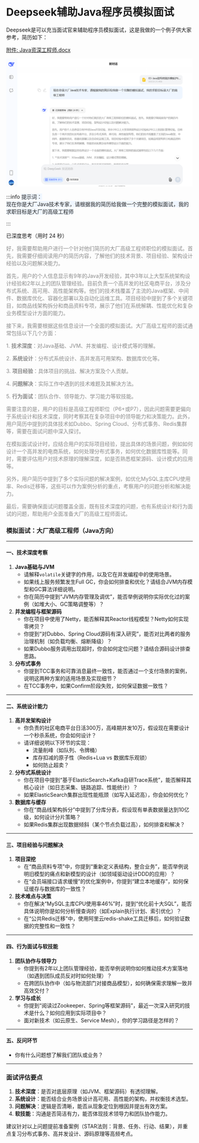 # Deepseek辅助Java程序员模拟面试

Deepseek是可以充当面试官来辅助程序员模拟面试，这是我做的一个例子供大家参考，简历如下：

[附件: Java资深工程师.docx](./attachments/ZZZZk89Vmb9lwKn8/Java资深工程师.docx)

![1738833245286-baa670fc-66ee-4ac7-bd49-36880392bef4.png](./img/ZZZZk89Vmb9lwKn8/1738833245286-baa670fc-66ee-4ac7-bd49-36880392bef4-726744.png)

:::info
<font style="color:rgb(38, 38, 38);background-color:rgb(239, 246, 255);">提示词：  
</font><font style="color:rgb(38, 38, 38);background-color:rgb(239, 246, 255);">现在你是大厂Java技术专家，请根据我的简历给我做一个完整的模拟面试，我的求职目标是大厂的高级工程师</font>

:::

已深度思考（用时 24 秒）

<font style="color:rgb(139, 139, 139);">好，我需要帮助用户进行一个针对他们简历的大厂高级工程师职位的模拟面试。首先，我需要仔细阅读用户的简历内容，了解他们的技术背景、项目经验、架构设计经验以及问题解决能力。</font>

<font style="color:rgb(139, 139, 139);">首先，用户的个人信息显示有9年的Java开发经验，其中3年以上大型系统架构设计经验和2年以上的团队管理经验。目前负责一个高并发的社区电商平台，涉及分布式系统、高可用、高性能架构等。他们的技术栈覆盖了主流的Java框架、中间件、数据库优化、容器化部署以及自动化运维工具。项目经验中提到了多个关键项目，如商品线架构拆分和商品资料专项，展示了他们在系统解耦、性能优化和复杂业务模型设计方面的能力。</font>

<font style="color:rgb(139, 139, 139);">接下来，我需要根据这些信息设计一个全面的模拟面试。大厂高级工程师的面试通常包括以下几个方面：</font>

<font style="color:rgb(139, 139, 139);">1. **技术深度**：对Java基础、JVM、并发编程、设计模式等的理解。</font>

<font style="color:rgb(139, 139, 139);">2. **系统设计**：分布式系统设计、高并发高可用架构、数据库优化等。</font>

<font style="color:rgb(139, 139, 139);">3. **项目经验**：具体项目的挑战、解决方案及个人贡献。</font>

<font style="color:rgb(139, 139, 139);">4. **问题解决**：实际工作中遇到的技术难题及其解决方法。</font>

<font style="color:rgb(139, 139, 139);">5. **行为面试**：团队合作、领导能力、学习能力等软技能。</font>

<font style="color:rgb(139, 139, 139);">需要注意的是，用户的目标是高级工程师职位（P6+或P7），因此问题需要更偏向于系统设计和技术深度，同时考察其在复杂项目中的领导能力和决策能力。此外，用户简历中提到的具体技术如Dubbo、Spring Cloud、分布式事务、Redis集群等，需要在面试问题中深入探讨。</font>

<font style="color:rgb(139, 139, 139);">在模拟面试设计时，应结合用户的实际项目经验，提出具体的场景问题，例如如何设计一个高并发的电商系统，如何处理分布式事务，如何优化数据库性能等。同时，需要评估用户对技术原理的理解深度，如是否熟悉框架源码、设计模式的应用等。</font>

<font style="color:rgb(139, 139, 139);">另外，用户简历中提到了多个实际问题的解决案例，如优化MySQL主库CPU使用率、Redis迁移等，这些可以作为案例分析的重点，考察用户的问题分析和解决能力。</font>

<font style="color:rgb(139, 139, 139);">最后，需要确保面试问题覆盖全面，既有技术深度的问题，也有系统设计和行为面试的问题，帮助用户全面准备大厂的高级工程师面试。</font>

### **模拟面试：大厂高级工程师（Java方向）**

---

#### **一、技术深度考察**

1. **Java基础与JVM**
    - 请解释`volatile`关键字的作用，以及它在并发编程中的使用场景。
    - 如果线上服务频繁发生Full GC，你会如何排查和优化？请结合JVM内存模型和GC算法详细说明。
    - 你在简历中提到“JVM内存管理及调优”，能否举例说明你实际优化过的案例（如堆大小、GC策略调整等）？
2. **并发编程与框架源码**
    - 你在项目中使用了Netty，能否解释其Reactor线程模型？Netty如何实现零拷贝？
    - 你提到“对Dubbo、Spring Cloud源码有深入研究”，能否对比两者的服务治理机制（如负载均衡、熔断降级）？
    - 如果Dubbo服务调用出现超时，你会如何定位问题？请结合源码设计排查思路。
3. **分布式事务**
    - 你提到TCC事务和可靠消息最终一致性，能否通过一个支付场景的案例，说明这两种方案的适用场景及实现细节？
    - 在TCC事务中，如果Confirm阶段失败，如何保证数据一致性？

---

#### **二、系统设计能力**

1. **高并发架构设计**
    - 你负责的社区电商平台日活300万，高峰期并发10万，假设现在需要设计一个秒杀系统，你会如何设计？
    - 请详细说明以下环节的实现：
        - 流量削峰（如队列、令牌桶）
        - 库存扣减的原子性（Redis+Lua vs 数据库乐观锁）
        - 如何防止超卖？
2. **分布式系统设计**
    - 你在项目中提到“基于ElasticSearch+Kafka自研Trace系统”，能否解释其核心设计（如日志采集、链路追踪、性能统计）？
    - 如果ElasticSearch集群出现性能瓶颈（如写入延迟高），你会如何优化？
3. **数据库与缓存**
    - 你在“商品线架构拆分”中提到了分库分表，假设现有单表数据量达到10亿级，如何设计分片策略？
    - 如果Redis集群出现数据倾斜（某个节点负载过高），如何排查和解决？

---

#### **三、项目经验与问题解决**

1. **项目深挖**
    - 在“商品资料专项”中，你提到“重新定义表结构，整合业务”，能否举例说明旧模型的痛点和新模型的设计（如领域驱动设计DDD的应用）？
    - 在“会员端接口请求缓慢”的优化案例中，你提到“建立本地缓存”，如何保证缓存与数据库的一致性？
2. **技术难点与决策**
    - 你在解决“MySQL主库CPU使用率46%”时，提到“优化前十大SQL”，能否具体说明你是如何分析慢查询的（如Explain执行计划、索引优化）？
    - 在“公共Redis迁移”中，使用阿里云redis-shake工具迁移后，如何验证数据的完整性和一致性？

---

#### **四、行为面试与软技能**

1. **团队协作与领导力**
    - 你提到有2年以上团队管理经验，能否举例说明你如何推动技术方案落地（如遇到团队成员反对时如何处理）？
    - 在跨团队协作中（如与物流部门对接商品模型），如何确保需求理解一致并高效交付？
2. **学习与成长**
    - 你提到“阅读过Zookeeper、Spring等框架源码”，最近一次深入研究的技术是什么？如何应用到实际项目中？
    - 面对新技术（如云原生、Service Mesh），你的学习路径是怎样的？

---

#### **五、反问环节**
- 你有什么问题想了解我们团队或业务？

---

### **面试评估要点**

1. **技术深度**：是否对底层原理（如JVM、框架源码）有透彻理解。
2. **系统设计**：能否结合业务场景设计高可用、高性能的架构，并权衡技术选型。
3. **问题解决**：逻辑是否清晰，能否从现象定位到根因并提出有效方案。
4. **软技能**：沟通是否简洁有力，能否体现技术领导力和团队协作能力。

建议针对以上问题提前准备案例（STAR法则：背景、任务、行动、结果），并重点复习分布式事务、高并发设计、源码原理等高频考点。
